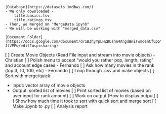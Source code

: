 ```
[Database](https://datasets.imdbws.com/)
- We only downloaded -
    title.basics.tsv
    title.ratings.tsv
- Then, we merged on "MergeData.ipynb"
- We will be working with "merged_data.csv"

[Document Folder] (https://docs.google.com/document/d/1B3hyYpLHZBUshn4AngdBniTwmoenCfGp5Ye6-JtVPFw/edit?usp=sharing)
```

[ ] Create Movie Objects (Read File input and stream into movie objects) - Christian 
[ ] Polish menu to accept "would you rather pop, length, rating" and account edge cases - Fernando
[ ] Ask how many movies in the rank (top 3, 10, 100, etc) - Fernando
[ ] Loop through .csv and make objects
[ ] Sort with merge/quick
* Input: vector array of movie objects
* Output: sorted list of movies
[ ] Print sorted list of movies (based on user input for rank amount)
[ ] Work on output (How to display output)
[ ] Show how much time it took to sort with quick sort and merge sort
[ ] Make .ipynb to .py
[ ] Analysis report
